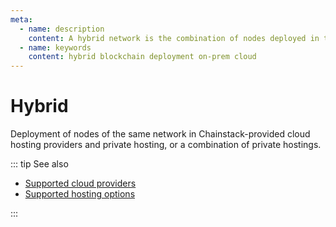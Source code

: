 ```yaml
---
meta:
  - name: description
    content: A hybrid network is the combination of nodes deployed in the Chainstack-provided cloud providers and private hosting.
  - name: keywords
    content: hybrid blockchain deployment on-prem cloud
---
```


# Hybrid

Deployment of nodes of the same network in Chainstack-provided cloud hosting providers and private hosting, or a combination of private hostings.

::: tip See also

* [Supported cloud providers](/platform/supported-cloud-hosting-providers)
* [Supported hosting options](/platform/supported-hosting-options)

:::